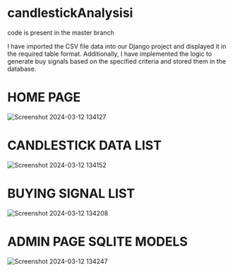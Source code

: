 # candlestickAnalysisi

code is present in the master branch

 I have imported the CSV file data into our Django project and displayed it in the required table format. Additionally, I have implemented the logic to generate buy signals based on the specified criteria and stored them in the database.


# HOME PAGE
![Screenshot 2024-03-12 134127](https://github.com/AdityaBansode31/candlestickAnalysisi/assets/79712975/bdbb2b00-0a4a-4b9b-98bb-87a0e7b47984)

# CANDLESTICK DATA LIST
![Screenshot 2024-03-12 134152](https://github.com/AdityaBansode31/candlestickAnalysisi/assets/79712975/a5d0bc2f-021b-4a9a-8152-e242b9902ac6)

# BUYING SIGNAL LIST
![Screenshot 2024-03-12 134208](https://github.com/AdityaBansode31/candlestickAnalysisi/assets/79712975/7831aa68-d331-48be-84ee-e008eec6a3aa)

# ADMIN PAGE SQLITE MODELS
![Screenshot 2024-03-12 134247](https://github.com/AdityaBansode31/candlestickAnalysisi/assets/79712975/7080fc76-e4c9-4cce-a9df-95644c5c5079)
